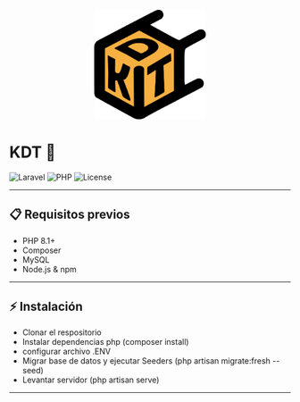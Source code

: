 <p align="center">
<a href="https://laravel.com" target="_blank">
    <img src="images/logo.png" width="200" alt="KDT Logo">
</a>
</p>

# KDT 🚀
![Laravel](https://img.shields.io/badge/Laravel-v12-red?style=flat-square)
![PHP](https://img.shields.io/badge/PHP-8.2-blue?style=flat-square)
![License](https://img.shields.io/badge/License-MIT-green?style=flat-square)

---
## 📋 Requisitos previos
- PHP 8.1+
- Composer 
- MySQL
- Node.js & npm

---
## ⚡ Instalación
- Clonar el respositorio
- Instalar dependencias php (composer install)
- configurar archivo .ENV
- Migrar base de datos y ejecutar Seeders (php artisan migrate:fresh --seed)
- Levantar servidor (php artisan serve)

---

